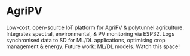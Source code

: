 # AgriPV
Low-cost, open-source IoT platform for AgriPV &amp; polytunnel agriculture. Integrates spectral, environmental, &amp; PV monitoring via ESP32. Logs synchronised data to SD for ML/DL applications, optimising crop management &amp; energy. Future work: ML/DL models. Watch this space!
